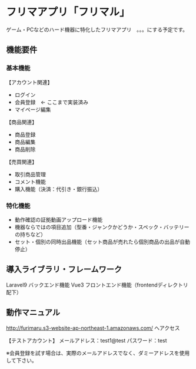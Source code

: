 # フリマアプリ「フリマル」
ゲーム・PCなどのハード機器に特化したフリマアプリ　。。。にする予定です。

## 機能要件
### 基本機能
【アカウント関連】
+ ログイン
+ 会員登録　← ここまで実装済み
+ マイページ編集

【商品関連】
+ 商品登録
+ 商品編集
+ 商品削除

【売買関連】
+ 取引商品管理
+ コメント機能
+ 購入機能（決済：代引き・銀行振込）

### 特化機能
+ 動作確認の証拠動画アップロード機能
+ 機器ならではの項目追加（型番・ジャンクかどうか・スペック・バッテリーの持ちなど）
+ セット・個別の同時出品機能（セット商品が売れたら個別商品の出品が自動停止）

## 導入ライブラリ・フレームワーク
Laravel9 バックエンド機能
Vue3 フロントエンド機能（frontendディレクトリ配下）

## 動作マニュアル
<http://furimaru.s3-website-ap-northeast-1.amazonaws.com/> へアクセス

【テストアカウント】
メールアドレス：test1@test
パスワード：test

※会員登録を試す場合は、実際のメールアドレスでなく、ダミーアドレスを使用して下さい。
